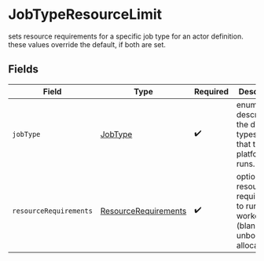 # JobTypeResourceLimit

sets resource requirements for a specific job type for an actor definition. these values override the default, if both are set.


## Fields

| Field                                                                           | Type                                                                            | Required                                                                        | Description                                                                     |
| ------------------------------------------------------------------------------- | ------------------------------------------------------------------------------- | ------------------------------------------------------------------------------- | ------------------------------------------------------------------------------- |
| `jobType`                                                                       | [JobType](../../models/shared/jobtype.md)                                       | :heavy_check_mark:                                                              | enum that describes the different types of jobs that the platform runs.         |
| `resourceRequirements`                                                          | [ResourceRequirements](../../models/shared/resourcerequirements.md)             | :heavy_check_mark:                                                              | optional resource requirements to run workers (blank for unbounded allocations) |